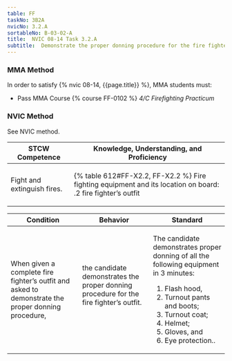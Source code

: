 ```yaml
---
table: FF
taskNo: 3B2A
nvicNo: 3.2.A 
sortableNo: B-03-02-A
title:  NVIC 08-14 Task 3.2.A
subtitle:  Demonstrate the proper donning procedure for the fire fighter's outfit
---
```



### MMA Method

In order to satisfy  {% nvic 08-14, {{page.title}}  %}, MMA students must:

* Pass MMA Course {% course FF-0102 %}  *4/C Firefighting Practicum*


### NVIC Method

<a onclick="togglevisibility('nvic_methods')" >See NVIC method.</a>

<div id='nvic_methods' class='hide'>

<table>
<thead>
<tr>
<th class='forty'> STCW Competence </th>
<th class='sixty'> Knowledge, Understanding, and Proficiency </th>
</tr>
</thead>




<tbody>
<tr><td markdown='1'>

Fight and extinguish fires.

</td><td markdown='1'>

{% table 612#FF-X2.2, FF-X2.2 %} Fire fighting equipment and its location on board:
.2  fire fighter’s outfit

</td></tr>


</tbody>
</table>


<table>
<thead>
<tr><th class='twenty'>  Condition </th><th class='twenty'> Behavior </th><th  class='sixty'>Standard </th></tr>
</thead>
<tbody >



<tr><td markdown='1'>

When given a complete fire fighter’s outfit and asked to demonstrate the proper donning procedure,

</td><td markdown='1'>

the candidate demonstrates the proper donning procedure for the fire fighter’s outfit.

<br>

<div class="tooltip" markdown='1'>



</div>


</td><td markdown='1'>

The candidate demonstrates proper donning of all the following equipment in 3 minutes:
 
1.  Flash hood, 
2.  Turnout pants and boots; 
3.  Turnout coat; 
4.  Helmet; 
5.  Gloves, and 
6.  Eye protection..

</td></tr>
</tbody>
</table>
</div>
